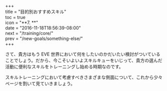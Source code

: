 +++  
title = "目的別おすすめスキル"  
toc = true  
icon = "**7. **"  
date = "2016-11-18T18:56:39-08:00"  
next = "/training/core/"  
prev = "/new-goals/something-else/"  
+++

さて、貴方はもう EVE 世界において何をしたいのかだいたい検討がついていることでしょう。だから、今こそいよいよスキルキューをいじって、貴方の選んだ活動に便利なスキルをトレーニングし始める時期なのです。

スキルトレーニングにおいて考慮すべきさまざまな側面について、これから少々ページを割いて見ていきましょう。